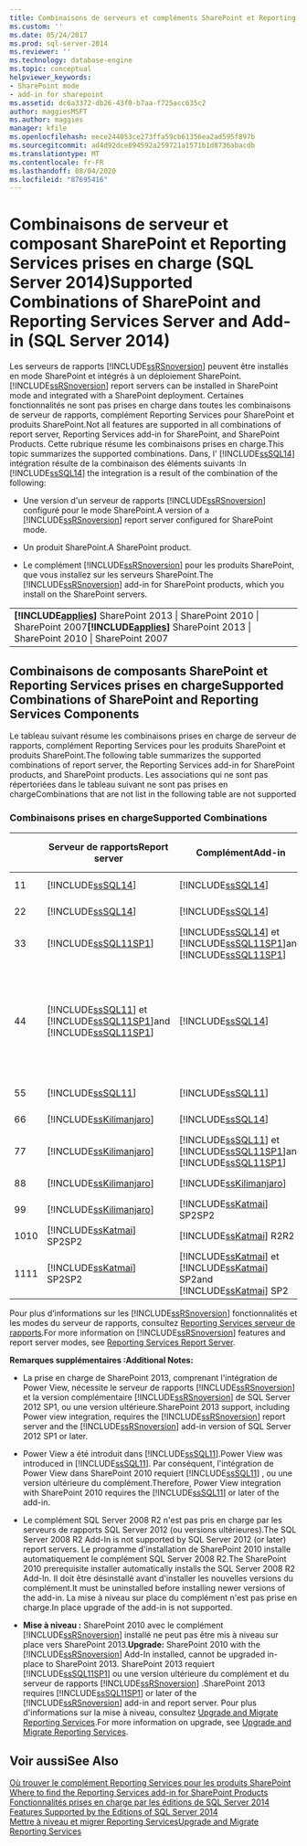 ```yaml
---
title: Combinaisons de serveurs et compléments SharePoint et Reporting Services prises en charge (SQL Server 2014) | Microsoft Docs
ms.custom: ''
ms.date: 05/24/2017
ms.prod: sql-server-2014
ms.reviewer: ''
ms.technology: database-engine
ms.topic: conceptual
helpviewer_keywords:
- SharePoint mode
- add-in for sharepoint
ms.assetid: dc6a3372-db26-43f0-b7aa-f725acc635c2
author: maggiesMSFT
ms.author: maggies
manager: kfile
ms.openlocfilehash: eece244053ce273ffa59cb61356ea2ad595f897b
ms.sourcegitcommit: ad4d92dce894592a259721a1571b1d8736abacdb
ms.translationtype: MT
ms.contentlocale: fr-FR
ms.lasthandoff: 08/04/2020
ms.locfileid: "87695416"
---
```

# <a name="supported-combinations-of-sharepoint-and-reporting-services-server-and-add-in-sql-server-2014"></a><span data-ttu-id="15888-102">Combinaisons de serveur et composant SharePoint et Reporting Services prises en charge (SQL Server 2014)</span><span class="sxs-lookup"><span data-stu-id="15888-102">Supported Combinations of SharePoint and Reporting Services Server and Add-in (SQL Server 2014)</span></span>
  <span data-ttu-id="15888-103">Les serveurs de rapports [!INCLUDE[ssRSnoversion](../../includes/ssrsnoversion-md.md)] peuvent être installés en mode SharePoint et intégrés à un déploiement SharePoint.</span><span class="sxs-lookup"><span data-stu-id="15888-103">[!INCLUDE[ssRSnoversion](../../includes/ssrsnoversion-md.md)] report servers can be installed in SharePoint mode and integrated with a SharePoint deployment.</span></span> <span data-ttu-id="15888-104">Certaines fonctionnalités ne sont pas prises en charge dans toutes les combinaisons de serveur de rapports, complément Reporting Services pour SharePoint et produits SharePoint.</span><span class="sxs-lookup"><span data-stu-id="15888-104">Not all features are supported in all combinations of report server, Reporting Services add-in for SharePoint, and SharePoint Products.</span></span> <span data-ttu-id="15888-105">Cette rubrique résume les combinaisons prises en charge.</span><span class="sxs-lookup"><span data-stu-id="15888-105">This topic summarizes the supported combinations.</span></span> <span data-ttu-id="15888-106">Dans, l' [!INCLUDE[ssSQL14](../../includes/sssql14-md.md)] intégration résulte de la combinaison des éléments suivants :</span><span class="sxs-lookup"><span data-stu-id="15888-106">In [!INCLUDE[ssSQL14](../../includes/sssql14-md.md)] the integration is a result of the combination of the following:</span></span>  
  
-   <span data-ttu-id="15888-107">Une version d'un serveur de rapports [!INCLUDE[ssRSnoversion](../../includes/ssrsnoversion-md.md)] configuré pour le mode SharePoint.</span><span class="sxs-lookup"><span data-stu-id="15888-107">A version of a [!INCLUDE[ssRSnoversion](../../includes/ssrsnoversion-md.md)] report server configured for SharePoint mode.</span></span>  
  
-   <span data-ttu-id="15888-108">Un produit SharePoint.</span><span class="sxs-lookup"><span data-stu-id="15888-108">A SharePoint product.</span></span>  
  
-   <span data-ttu-id="15888-109">Le complément [!INCLUDE[ssRSnoversion](../../includes/ssrsnoversion-md.md)] pour les produits SharePoint, que vous installez sur les serveurs SharePoint.</span><span class="sxs-lookup"><span data-stu-id="15888-109">The [!INCLUDE[ssRSnoversion](../../includes/ssrsnoversion-md.md)] add-in for SharePoint products, which you install on the SharePoint servers.</span></span>  
  
||  
|-|  
|<span data-ttu-id="15888-110">**[!INCLUDE[applies](../../includes/applies-md.md)]** SharePoint 2013 &#124; SharePoint 2010 &#124; SharePoint 2007</span><span class="sxs-lookup"><span data-stu-id="15888-110">**[!INCLUDE[applies](../../includes/applies-md.md)]**  SharePoint 2013 &#124; SharePoint 2010 &#124; SharePoint 2007</span></span>|  
  
## <a name="supported-combinations-of-sharepoint-and-reporting-services-components"></a><span data-ttu-id="15888-111">Combinaisons de composants SharePoint et Reporting Services prises en charge</span><span class="sxs-lookup"><span data-stu-id="15888-111">Supported Combinations of SharePoint and Reporting Services Components</span></span>  
 <span data-ttu-id="15888-112">Le tableau suivant résume les combinaisons prises en charge de serveur de rapports, complément Reporting Services pour les produits SharePoint et produits SharePoint.</span><span class="sxs-lookup"><span data-stu-id="15888-112">The following table summarizes the supported combinations of report server, the Reporting Services add-in for SharePoint products, and SharePoint products.</span></span> <span data-ttu-id="15888-113">Les associations qui ne sont pas répertoriées dans le tableau suivant ne sont pas prises en charge</span><span class="sxs-lookup"><span data-stu-id="15888-113">Combinations that are not list in the following table are not supported</span></span>  
  
### <a name="supported-combinations"></a><span data-ttu-id="15888-114">Combinaisons prises en charge</span><span class="sxs-lookup"><span data-stu-id="15888-114">Supported Combinations</span></span>  
  
||<span data-ttu-id="15888-115">Serveur de rapports</span><span class="sxs-lookup"><span data-stu-id="15888-115">Report server</span></span>|<span data-ttu-id="15888-116">Complément</span><span class="sxs-lookup"><span data-stu-id="15888-116">Add-in</span></span>|<span data-ttu-id="15888-117">Version SharePoint</span><span class="sxs-lookup"><span data-stu-id="15888-117">SharePoint version</span></span>|<span data-ttu-id="15888-118">Prise en charge</span><span class="sxs-lookup"><span data-stu-id="15888-118">Supported</span></span>|  
|-|-------------------|-------------|------------------------|---------------|  
|<span data-ttu-id="15888-119">1</span><span class="sxs-lookup"><span data-stu-id="15888-119">1</span></span>|[!INCLUDE[ssSQL14](../../includes/sssql14-md.md)]|[!INCLUDE[ssSQL14](../../includes/sssql14-md.md)]|<span data-ttu-id="15888-120">SharePoint 2013</span><span class="sxs-lookup"><span data-stu-id="15888-120">SharePoint 2013</span></span>|<span data-ttu-id="15888-121">Oui</span><span class="sxs-lookup"><span data-stu-id="15888-121">Yes</span></span>|  
|<span data-ttu-id="15888-122">2</span><span class="sxs-lookup"><span data-stu-id="15888-122">2</span></span>|[!INCLUDE[ssSQL14](../../includes/sssql14-md.md)]|[!INCLUDE[ssSQL14](../../includes/sssql14-md.md)]|<span data-ttu-id="15888-123">SharePoint 2010</span><span class="sxs-lookup"><span data-stu-id="15888-123">SharePoint 2010</span></span>|<span data-ttu-id="15888-124">Oui</span><span class="sxs-lookup"><span data-stu-id="15888-124">Yes</span></span>|  
|<span data-ttu-id="15888-125">3</span><span class="sxs-lookup"><span data-stu-id="15888-125">3</span></span>|[!INCLUDE[ssSQL11SP1](../../includes/sssql11sp1-md.md)]|[!INCLUDE[ssSQL14](../../includes/sssql14-md.md)] <span data-ttu-id="15888-126">et [!INCLUDE[ssSQL11SP1](../../includes/sssql11sp1-md.md)]</span><span class="sxs-lookup"><span data-stu-id="15888-126">and [!INCLUDE[ssSQL11SP1](../../includes/sssql11sp1-md.md)]</span></span>|<span data-ttu-id="15888-127">SharePoint 2013</span><span class="sxs-lookup"><span data-stu-id="15888-127">SharePoint 2013</span></span>|<span data-ttu-id="15888-128">Oui</span><span class="sxs-lookup"><span data-stu-id="15888-128">Yes</span></span>|  
|<span data-ttu-id="15888-129">4</span><span class="sxs-lookup"><span data-stu-id="15888-129">4</span></span>|[!INCLUDE[ssSQL11](../../includes/sssql11-md.md)] <span data-ttu-id="15888-130">et [!INCLUDE[ssSQL11SP1](../../includes/sssql11sp1-md.md)]</span><span class="sxs-lookup"><span data-stu-id="15888-130">and [!INCLUDE[ssSQL11SP1](../../includes/sssql11sp1-md.md)]</span></span>|[!INCLUDE[ssSQL14](../../includes/sssql14-md.md)]|<span data-ttu-id="15888-131">SharePoint 2010</span><span class="sxs-lookup"><span data-stu-id="15888-131">SharePoint 2010</span></span>|<span data-ttu-id="15888-132">Oui</span><span class="sxs-lookup"><span data-stu-id="15888-132">Yes</span></span><br /><br /> <span data-ttu-id="15888-133">Exception : l'intégration de Power View n'est pas prise en charge.</span><span class="sxs-lookup"><span data-stu-id="15888-133">Exception: Power view integration is not supported.</span></span>|  
|<span data-ttu-id="15888-134">5</span><span class="sxs-lookup"><span data-stu-id="15888-134">5</span></span>|[!INCLUDE[ssSQL11](../../includes/sssql11-md.md)]|[!INCLUDE[ssSQL11](../../includes/sssql11-md.md)]|<span data-ttu-id="15888-135">SharePoint 2010</span><span class="sxs-lookup"><span data-stu-id="15888-135">SharePoint 2010</span></span>|<span data-ttu-id="15888-136">Oui</span><span class="sxs-lookup"><span data-stu-id="15888-136">Yes</span></span>|  
|<span data-ttu-id="15888-137">6</span><span class="sxs-lookup"><span data-stu-id="15888-137">6</span></span>|[!INCLUDE[ssKilimanjaro](../../includes/sskilimanjaro-md.md)]|[!INCLUDE[ssSQL14](../../includes/sssql14-md.md)]|<span data-ttu-id="15888-138">SharePoint 2010</span><span class="sxs-lookup"><span data-stu-id="15888-138">SharePoint 2010</span></span>|<span data-ttu-id="15888-139">Oui</span><span class="sxs-lookup"><span data-stu-id="15888-139">Yes</span></span>|  
|<span data-ttu-id="15888-140">7</span><span class="sxs-lookup"><span data-stu-id="15888-140">7</span></span>|[!INCLUDE[ssKilimanjaro](../../includes/sskilimanjaro-md.md)]|[!INCLUDE[ssSQL11](../../includes/sssql11-md.md)] <span data-ttu-id="15888-141">et [!INCLUDE[ssSQL11SP1](../../includes/sssql11sp1-md.md)]</span><span class="sxs-lookup"><span data-stu-id="15888-141">and [!INCLUDE[ssSQL11SP1](../../includes/sssql11sp1-md.md)]</span></span>|<span data-ttu-id="15888-142">SharePoint 2010</span><span class="sxs-lookup"><span data-stu-id="15888-142">SharePoint 2010</span></span>|<span data-ttu-id="15888-143">Oui</span><span class="sxs-lookup"><span data-stu-id="15888-143">Yes</span></span>|  
|<span data-ttu-id="15888-144">8</span><span class="sxs-lookup"><span data-stu-id="15888-144">8</span></span>|[!INCLUDE[ssKilimanjaro](../../includes/sskilimanjaro-md.md)]|[!INCLUDE[ssKilimanjaro](../../includes/sskilimanjaro-md.md)]|<span data-ttu-id="15888-145">SharePoint 2010</span><span class="sxs-lookup"><span data-stu-id="15888-145">SharePoint 2010</span></span>|<span data-ttu-id="15888-146">Oui</span><span class="sxs-lookup"><span data-stu-id="15888-146">Yes</span></span>|  
|<span data-ttu-id="15888-147">9</span><span class="sxs-lookup"><span data-stu-id="15888-147">9</span></span>|[!INCLUDE[ssKilimanjaro](../../includes/sskilimanjaro-md.md)]|[!INCLUDE[ssKatmai](../../includes/sskatmai-md.md)] <span data-ttu-id="15888-148">SP2</span><span class="sxs-lookup"><span data-stu-id="15888-148">SP2</span></span>|<span data-ttu-id="15888-149">SharePoint 2007</span><span class="sxs-lookup"><span data-stu-id="15888-149">SharePoint 2007</span></span>|<span data-ttu-id="15888-150">Oui</span><span class="sxs-lookup"><span data-stu-id="15888-150">Yes</span></span>|  
|<span data-ttu-id="15888-151">10</span><span class="sxs-lookup"><span data-stu-id="15888-151">10</span></span>|[!INCLUDE[ssKatmai](../../includes/sskatmai-md.md)] <span data-ttu-id="15888-152">SP2</span><span class="sxs-lookup"><span data-stu-id="15888-152">SP2</span></span>|[!INCLUDE[ssKatmai](../../includes/sskatmai-md.md)] <span data-ttu-id="15888-153">R2</span><span class="sxs-lookup"><span data-stu-id="15888-153">R2</span></span>|<span data-ttu-id="15888-154">SharePoint 2010</span><span class="sxs-lookup"><span data-stu-id="15888-154">SharePoint 2010</span></span>|<span data-ttu-id="15888-155">Oui</span><span class="sxs-lookup"><span data-stu-id="15888-155">Yes</span></span>|  
|<span data-ttu-id="15888-156">11</span><span class="sxs-lookup"><span data-stu-id="15888-156">11</span></span>|[!INCLUDE[ssKatmai](../../includes/sskatmai-md.md)] <span data-ttu-id="15888-157">SP2</span><span class="sxs-lookup"><span data-stu-id="15888-157">SP2</span></span>|[!INCLUDE[ssKatmai](../../includes/sskatmai-md.md)] <span data-ttu-id="15888-158">et [!INCLUDE[ssKatmai](../../includes/sskatmai-md.md)] SP2</span><span class="sxs-lookup"><span data-stu-id="15888-158">and [!INCLUDE[ssKatmai](../../includes/sskatmai-md.md)] SP2</span></span>|<span data-ttu-id="15888-159">SharePoint 2007</span><span class="sxs-lookup"><span data-stu-id="15888-159">SharePoint 2007</span></span>|<span data-ttu-id="15888-160">Oui</span><span class="sxs-lookup"><span data-stu-id="15888-160">Yes</span></span>|  
  
 <span data-ttu-id="15888-161">Pour plus d’informations sur les [!INCLUDE[ssRSnoversion](../../includes/ssrsnoversion-md.md)] fonctionnalités et les modes du serveur de rapports, consultez [Reporting Services serveur de rapports](../reporting-services-report-server.md).</span><span class="sxs-lookup"><span data-stu-id="15888-161">For more information on [!INCLUDE[ssRSnoversion](../../includes/ssrsnoversion-md.md)] features and report server modes, see [Reporting Services Report Server](../reporting-services-report-server.md).</span></span>  
  
 <span data-ttu-id="15888-162">**Remarques supplémentaires :**</span><span class="sxs-lookup"><span data-stu-id="15888-162">**Additional Notes:**</span></span>  
  
-   <span data-ttu-id="15888-163">La prise en charge de SharePoint 2013, comprenant l'intégration de Power View, nécessite le serveur de rapports [!INCLUDE[ssRSnoversion](../../includes/ssrsnoversion-md.md)] et la version complémentaire [!INCLUDE[ssRSnoversion](../../includes/ssrsnoversion-md.md)] de SQL Server 2012 SP1, ou une version ultérieure.</span><span class="sxs-lookup"><span data-stu-id="15888-163">SharePoint 2013 support, including Power view integration, requires the [!INCLUDE[ssRSnoversion](../../includes/ssrsnoversion-md.md)] report server and the [!INCLUDE[ssRSnoversion](../../includes/ssrsnoversion-md.md)] add-in version of SQL Server 2012 SP1 or later.</span></span>  
  
-   <span data-ttu-id="15888-164">Power View a été introduit dans [!INCLUDE[ssSQL11](../../includes/sssql11-md.md)].</span><span class="sxs-lookup"><span data-stu-id="15888-164">Power View was introduced in [!INCLUDE[ssSQL11](../../includes/sssql11-md.md)].</span></span> <span data-ttu-id="15888-165">Par conséquent, l'intégration de Power View dans SharePoint 2010 requiert [!INCLUDE[ssSQL11](../../includes/sssql11-md.md)] , ou une version ultérieure du complément.</span><span class="sxs-lookup"><span data-stu-id="15888-165">Therefore, Power View integration with SharePoint 2010 requires the [!INCLUDE[ssSQL11](../../includes/sssql11-md.md)] or later of the add-in.</span></span>  
  
-   <span data-ttu-id="15888-166">Le complément SQL Server 2008 R2 n'est pas pris en charge par les serveurs de rapports SQL Server 2012 (ou versions ultérieures).</span><span class="sxs-lookup"><span data-stu-id="15888-166">The SQL Server 2008 R2 Add-In is not supported by SQL Server 2012 (or later) report servers.</span></span> <span data-ttu-id="15888-167">Le programme d'installation de SharePoint 2010 installe automatiquement le complément SQL Server 2008 R2.</span><span class="sxs-lookup"><span data-stu-id="15888-167">The SharePoint 2010 prerequisite installer automatically installs the SQL Server 2008 R2 Add-In.</span></span> <span data-ttu-id="15888-168">Il doit être désinstallé avant d'installer les nouvelles versions du complément.</span><span class="sxs-lookup"><span data-stu-id="15888-168">It must be uninstalled before installing newer versions of the add-in.</span></span> <span data-ttu-id="15888-169">La mise à niveau sur place du complément n'est pas prise en charge.</span><span class="sxs-lookup"><span data-stu-id="15888-169">In place upgrade of the add-in is not supported.</span></span>  
  
-   <span data-ttu-id="15888-170">**Mise à niveau :** SharePoint 2010 avec le complément [!INCLUDE[ssRSnoversion](../../includes/ssrsnoversion-md.md)] installé ne peut pas être mis à niveau sur place vers SharePoint 2013.</span><span class="sxs-lookup"><span data-stu-id="15888-170">**Upgrade:** SharePoint 2010 with the [!INCLUDE[ssRSnoversion](../../includes/ssrsnoversion-md.md)] Add-In installed, cannot be upgraded in-place to SharePoint 2013.</span></span> <span data-ttu-id="15888-171">SharePoint 2013 requiert [!INCLUDE[ssSQL11SP1](../../includes/sssql11sp1-md.md)] ou une version ultérieure du complément et du serveur de rapports [!INCLUDE[ssRSnoversion](../../includes/ssrsnoversion-md.md)] .</span><span class="sxs-lookup"><span data-stu-id="15888-171">SharePoint 2013 requires [!INCLUDE[ssSQL11SP1](../../includes/sssql11sp1-md.md)] or later of the [!INCLUDE[ssRSnoversion](../../includes/ssrsnoversion-md.md)] add-in and report server.</span></span> <span data-ttu-id="15888-172">Pour plus d'informations sur la mise à niveau, consultez [Upgrade and Migrate Reporting Services](upgrade-and-migrate-reporting-services.md).</span><span class="sxs-lookup"><span data-stu-id="15888-172">For more information on upgrade, see [Upgrade and Migrate Reporting Services](upgrade-and-migrate-reporting-services.md).</span></span>  
  
## <a name="see-also"></a><span data-ttu-id="15888-173">Voir aussi</span><span class="sxs-lookup"><span data-stu-id="15888-173">See Also</span></span>  
 <span data-ttu-id="15888-174">[Où trouver le complément Reporting Services pour les produits SharePoint](where-to-find-the-reporting-services-add-in-for-sharepoint-products.md) </span><span class="sxs-lookup"><span data-stu-id="15888-174">[Where to find the Reporting Services add-in for SharePoint Products](where-to-find-the-reporting-services-add-in-for-sharepoint-products.md) </span></span>  
 <span data-ttu-id="15888-175">[Fonctionnalités prises en charge par les éditions de SQL Server 2014](../../getting-started/features-supported-by-the-editions-of-sql-server-2014.md) </span><span class="sxs-lookup"><span data-stu-id="15888-175">[Features Supported by the Editions of SQL Server 2014](../../getting-started/features-supported-by-the-editions-of-sql-server-2014.md) </span></span>  
 [<span data-ttu-id="15888-176">Mettre à niveau et migrer Reporting Services</span><span class="sxs-lookup"><span data-stu-id="15888-176">Upgrade and Migrate Reporting Services</span></span>](upgrade-and-migrate-reporting-services.md)  
  
  
